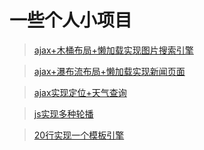 # 一些个人小项目
> [ajax+木桶布局+懒加载实现图片搜索引擎](https://liushuangbill.github.io/demos/js/imgEngine/ImgEngine)

> [ajax+瀑布流布局+懒加载实现新闻页面](https://liushuangbill.github.io/demos/js/jQeury/news-waterfall.html)

> [ajax实现定位+天气查询](https://liushuangbill.github.io/demos/node/server/www/weather/weather.html)

> [js实现多种轮播](https://liushuangbill.github.io/demos/js/roasting)

> [20行实现一个模板引擎](https://github.com/LiuShuangBill/demos/blob/master/%E6%A8%A1%E6%9D%BF%E5%BC%95%E6%93%8E/template.js)
